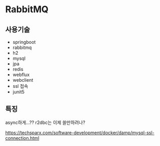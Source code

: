 # RabbitMQ

## 사용기술

- springboot
- rabbitmq
- h2
- mysql
- jpa
- redis
- webflux
- webclient
- ssl 접속
- junit5

## 특징

async하게...??
r2dbc는 이제 쓸만하려나?


https://techsparx.com/software-development/docker/damp/mysql-ssl-connection.html
